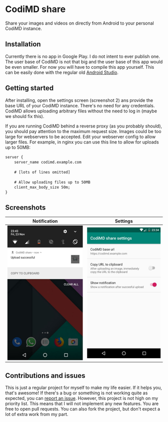 CodiMD share
===

Share your images and videos on directly from Android to your personal CodiMD
instance.

## Installation

Currently there is no app in Google Play. I do not intent to ever publish one.
The user base of CodiMD is not that big and the user base of this app would be
even smaller. For now you will have to compile this app yourself. This can be
easily done with the regular old [Android Studio].

[Android Studio]: https://developer.android.com/studio/

## Getting started

After installing, open the settings screen (screenshot 2) ans provide the base
URL of your CodiMD instance. There's no need for any credentials. CodiMD allows
uploading arbitrary files without the need to log in (maybe we should fix this).

If you are running CodiMD behind a reverse proxy (as you probably should), you
should pay attention to the maximum request size. Images could be too large for
webservers to be accepted. Edit your webserver config to allow larger files.
For example, in nginx you can use this line to allow for uploads up to 50MB:

```
server {
    server_name codimd.example.com
    
    # [lots of lines omitted]
    
    # Allow uploading files up to 50MB
    client_max_body_size 50m;
}
```

## Screenshots

| Notification | Settings |
| ------------ | -------- |
| <img src="screenshots/notification.jpg" alt="notification screenshot" width="300" /> | <img src="screenshots/settings.jpg" alt="settings screenshot" width="300" /> |

## Contributions and issues

This is just a regular project for myself to make my life easier. If it helps
you, that's awesome! If there's a bug or something is not working quite as
expected, you can [report an issue]. However, this project is not high on my
priority list. This means that I will not implement any new features. You are
free to open pull requests. You can also fork the project, but don't expect a
lot of extra work from my part.

[report an issue]: https://github.com/dsprenkels/codimd-image-share/issues/new